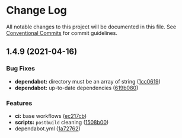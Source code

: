 # Change Log

All notable changes to this project will be documented in this file.
See [Conventional Commits](https://conventionalcommits.org) for commit guidelines.

## 1.4.9 (2021-04-16)


### Bug Fixes

* **dependabot:** directory must be an array of string ([1cc0619](https://github.com/xetha-bot/xetha/commit/1cc06197d2f3b350c8016a93cf582d7b1fd77df8))
* **dependabot:** up-to-date dependencies ([619b080](https://github.com/xetha-bot/xetha/commit/619b080051cc2b2db5cebd0f8a70062c983deea3))


### Features

* **ci:** base workflows ([ec217cb](https://github.com/xetha-bot/xetha/commit/ec217cb9dd05556d2d79e263d45931e669dfa342))
* **scripts:** `postbuild` cleaning ([1508b00](https://github.com/xetha-bot/xetha/commit/1508b00798d14f0ef2cf9b3cc8e0f7d69bb9b72e))
* dependabot.yml ([1a72762](https://github.com/xetha-bot/xetha/commit/1a7276231ae0ded1f00c0f1e9dd57e7310fe1b36))
